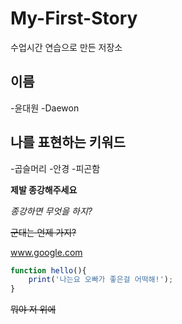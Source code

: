 # My-First-Story
수업시간 연습으로 만든 저장소

## 이름
-윤대원
-Daewon

## 나를 표현하는 키워드
-곱슬머리
-안경
-피곤함

**제발 종강해주세요**

_종강하면 무엇을 하지?_

~~군대는 언제 가지?~~

www.google.com

```javascript
function hello(){
    print('나는요 오빠가 좋은걸 어떡해!');
}
```

~~뭐야 저 위에~~

